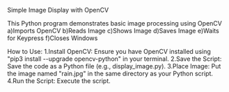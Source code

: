 Simple Image Display with OpenCV

This Python program demonstrates basic image processing using OpenCV
a)Imports OpenCV
b)Reads Image
c)Shows Image
d)Saves Image
e)Waits for Keypress
f)Closes Windows

How to Use:
1.Install OpenCV: Ensure you have OpenCV installed using "pip3 install --upgrade opencv-python" in your terminal.
2.Save the Script: Save the code as a Python file (e.g., display_image.py).
3.Place Image: Put the image named "rain.jpg" in the same directory as your Python script.
4.Run the Script: Execute the script.
